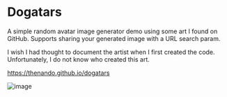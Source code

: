 # Dogatars

A simple random avatar image generator demo using some art I found on GitHub. Supports sharing your generated image with a URL search param.

I wish I had thought to document the artist when I first created the code. Unfortunately, I do not know who created this art. 

https://thenando.github.io/dogatars

![image](https://github.com/user-attachments/assets/178fac95-ade7-48d4-9a12-5091f08d0044)
